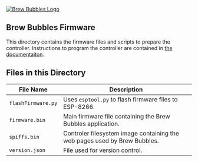 [![Brew Bubbles Logo](https://i1.wp.com/www.brewbubbles.com/wp-content/uploads/2019/08/BB-full-logo.png "Brew Bubbles")](http://www.brewbubbles.com/)

## Brew Bubbles Firmware

This directory contains the firmware files and scripts to prepare the controller. Instructions to program the controller are contained in [the documentaiton](https://docs.brewbubbles.com).

## Files in this Directory

**File Name**|**Description**
-----|-----
`flashFirmware.py`| Uses `esptool.py` to flash firmware files to ESP-8266.
`firmware.bin`| Main firmware file containing the Brew Bubbles application.
`spiffs.bin`| Controler filesystem image containing the web pages used by Brew Bubbles.
`version.json` | File used for version control.
